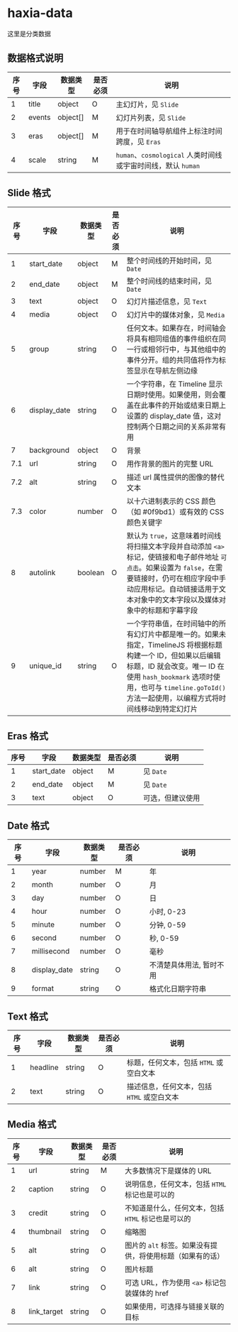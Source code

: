 # haxia-data

这里是分类数据

## 数据格式说明

| 序号    | 字段           | 数据类型     | 是否必须 | 说明                                            |
|-------|--------------|----------|------|-----------------------------------------------|
| 1     | title        | object   | O    | 主幻灯片，见 `Slide`                                |                                                                                                                                      |
| 2     | events       | object[] | M    | 幻灯片列表，见 `Slide`                               |
| 3     | eras         | object[] | M    | 用于在时间轴导航组件上标注时间跨度，见 `Eras`                    |
| 4     | scale        | string   | M    | `human`、`cosmological` 人类时间线或宇宙时间线，默认 `human` |


## Slide 格式
| 序号  | 字段           | 数据类型     | 是否必须 | 说明                                                                                                                                                         |
|-----|--------------|----------|------|------------------------------------------------------------------------------------------------------------------------------------------------------------|
| 1   | start_date   | object   | M    | 整个时间线的开始时间，见 `Date`                                                                                                                                        |
| 2   | end_date     | object   | M    | 整个时间线的结束时间，见 `Date`                                                                                                                                        |
| 3   | text         | object   | O    | 幻灯片描述信息，见 `Text`                                                                                                                                           |
| 4   | media        | object   | O    | 幻灯片中的媒体对象，见 `Media`                                                                                                                                        |
| 5   | group        | string   | O    | 任何文本。如果存在，时间轴会将具有相同组值的事件组织在同一行或相邻行中，与其他组中的事件分开。组的共同值将作为标签显示在导航左侧边缘                                                                                         |
| 6   | display_date | string   | O    | 一个字符串，在 Timeline 显示日期时使用。如果使用，则会覆盖在此事件的开始或结束日期上设置的 display_date 值，这对控制两个日期之间的关系非常有用                                                                        |
| 7   | background   | object   | O    | 背景                                                                                                                                                         |
| 7.1 | url          | string   | O    | 用作背景的图片的完整 URL                                                                                                                                             |
| 7.2 | alt          | string   | O    | 描述 url 属性提供的图像的替代文本                                                                                                                                        |
| 7.3 | color        | number   | O    | 以十六进制表示的 CSS 颜色（如 #0f9bd1）或有效的 CSS 颜色关键字                                                                                                                   |
| 8   | autolink     | boolean  | O    | 默认为 `true`，这意味着时间线将扫描文本字段并自动添加 `<a>` 标记，使链接和电子邮件地址 `可点击`。如果设置为 `false`，在需要链接时，仍可在相应字段中手动应用标记。自动链接适用于文本对象中的文本字段以及媒体对象中的标题和字幕字段                              |
| 9   | unique_id    | string   | O    | 一个字符串值，在时间轴中的所有幻灯片中都是唯一的。如果未指定，TimelineJS 将根据标题构建一个 ID，但如果以后编辑标题，ID 就会改变。唯一 ID 在使用 `hash_bookmark` 选项时使用，也可与 `timeline.goToId()` 方法一起使用，以编程方式将时间线移动到特定幻灯片  |


## Eras 格式
| 序号 | 字段              | 数据类型   | 是否必须 | 说明        |
|----|-----------------|--------|------|-----------|
| 1  | start_date      | object | M    | 见 `Date`  |
| 2  | end_date        | object | M    | 见 `Date`  |
| 3  | text            | object | O    | 可选，但建议使用  |


## Date 格式
| 序号 | 字段           | 数据类型   | 是否必须 | 说明            |
|----|--------------|--------|------|---------------|
| 1  | year         | number | M    | 年             |
| 2  | month        | number | O    | 月             |
| 3  | day          | number | O    | 日             |
| 4  | hour         | number | O    | 小时, 0-23      |
| 5  | minute       | number | O    | 分钟, 0-59      |
| 6  | second       | number | O    | 秒, 0-59       |
| 7  | millisecond  | number | O    | 毫秒            |
| 8  | display_date | string | O    | 不清楚具体用法, 暂时不用 |
| 9  | format       | string | O    | 格式化日期字符串      |

## Text 格式
| 序号 | 字段          | 数据类型   | 是否必须 | 说明                        |
|----|-------------|--------|------|---------------------------|
| 1  | headline    | string | O    | 标题，任何文本，包括 `HTML` 或空白文本   |
| 2  | text        | string | O    | 描述信息，任何文本，包括 `HTML` 或空白文本 |

## Media 格式
| 序号 | 字段           | 数据类型   | 是否必须 | 说明                                  |
|----|--------------|--------|------|-------------------------------------|
| 1  | url          | string | M    | 大多数情况下是媒体的 URL                      |
| 2  | caption      | string | O    | 说明信息，任何文本，包括 `HTML` 标记也是可以的         |
| 3  | credit       | string | O    | 不知道是什么，任何文本，包括 `HTML` 标记也是可以的       |
| 4  | thumbnail    | string | O    | 缩略图                                 |
| 5  | alt          | string | O    | 图片的 `alt` 标签。如果没有提供，将使用标题（如果有的话）    |
| 6  | alt          | string | O    | 图片标题                                |
| 7  | link         | string | O    | 可选 URL，作为使用 `<a>` 标记包装媒体的 href      |
| 8  | link_target  | string | O    | 如果使用，可选择与链接关联的目标                    |
